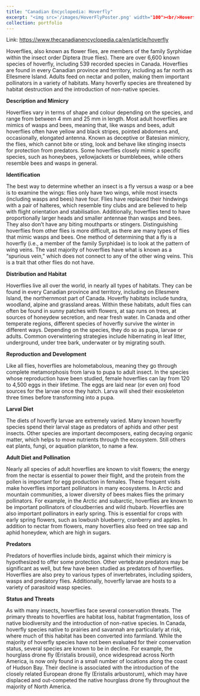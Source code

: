 ```yaml
---
title: "Canadian Encyclopedia: Hoverfly"
excerpt: "<img src='/images/HoverFlyPoster.png' width="100"><br/>Hoverflies, also known as flower flies, are members of the family Syrphidae within the insect order Diptera (true flies). There are over 6,600 known species of hoverfly, including 539 recorded species in Canada."
collection: portfolio
---
```

Link: <https://www.thecanadianencyclopedia.ca/en/article/hoverfly>

Hoverflies, also known as flower flies, are members of the family Syrphidae within the insect order Diptera (true flies). There are over 6,600 known species of hoverfly, including 539 recorded species in Canada. Hoverflies are found in every Canadian province and territory, including as far north as Ellesmere Island. Adults feed on nectar and pollen, making them important pollinators in a variety of habitats. Many hoverfly species are threatened by habitat destruction and the introduction of non-native species.

**Description and Mimicry**

Hoverflies vary in terms of shape and colour depending on the species, and range from between 4 mm and 25 mm in length. Most adult hoverflies are mimics of wasps and bees, meaning that, like wasps and bees, adult hoverflies often have yellow and black stripes, pointed abdomens and, occasionally, elongated antenna. Known as deceptive or Batesian mimicry, the flies, which cannot bite or sting, look and behave like stinging insects for protection from predators. Some hoverflies closely mimic a specific species, such as honeybees, yellowjackets or bumblebees, while others resemble bees and wasps in general.

**Identification**

The best way to determine whether an insect is a fly versus a wasp or a bee is to examine the wings: flies only have two wings, while most insects (including wasps and bees) have four. Flies have replaced their hindwings with a pair of halteres, which resemble tiny clubs and are believed to help with flight orientation and stabilisation.
Additionally, hoverflies tend to have proportionally larger heads and smaller antennae than wasps and bees. They also don’t have any biting mouthparts or stingers.
Distinguishing hoverflies from other flies is more difficult, as there are many types of flies that mimic wasps and bees. One method of determining that a fly is a hoverfly (i.e., a member of the family Syrphidae) is to look at the pattern of wing veins. The vast majority of hoverflies have what is known as a “spurious vein,” which does not connect to any of the other wing veins. This is a trait that other flies do not have.

**Distribution and Habitat**

Hoverflies live all over the world, in nearly all types of habitats. They can be found in every Canadian province and territory, including on Ellesmere Island, the northernmost part of Canada. Hoverfly habitats include tundra, woodland, alpine and grassland areas.
Within these habitats, adult flies can often be found in sunny patches with flowers, at sap runs on trees, at sources of honeydew secretion, and near fresh water.
In Canada and other temperate regions, different species of hoverfly survive the winter in different ways. Depending on the species, they do so as pupa, larvae or adults. Common overwintering strategies include hibernating in leaf litter, underground, under tree bark, underwater or by migrating south.

**Reproduction and Development**

Like all flies, hoverflies are holometabolous, meaning they go through complete metamorphosis from larva to pupa to adult insect. In the species whose reproduction have been studied, female hoverflies can lay from 120 to 4,500 eggs in their lifetime. The eggs are laid near (or even on) food sources for the larvae once they hatch. Larva will shed their exoskeleton three times before transforming into a pupa.

**Larval Diet**

The diets of hoverfly larvae are extremely varied. Many known hoverfly species spend their larval stage as predators of aphids and other pest insects. Other species are important decomposers, eating decaying organic matter, which helps to move nutrients through the ecosystem. Still others eat plants, fungi, or aquation plankton, to name a few.

**Adult Diet and Pollination**

Nearly all species of adult hoverflies are known to visit flowers; the energy from the nectar is essential to power their flight, and the protein from the pollen is important for egg production in females. These frequent visits make hoverflies important pollinators in many ecosystems. In Arctic and mountain communities, a lower diversity of bees makes flies the primary pollinators. For example, in the Arctic and subarctic, hoverflies are known to be important pollinators of cloudberries and wild rhubarb.
Hoverflies are also important pollinators in early spring. This is essential for crops with early spring flowers, such as lowbush blueberry, cranberry and apples.
In addition to nectar from flowers, many hoverflies also feed on tree sap and aphid honeydew, which are high in sugars.

**Predators**

Predators of hoverflies include birds, against which their mimicry is hypothesized to offer some protection. Other vertebrate predators may be significant as well, but few have been studied as predators of hoverflies.
Hoverflies are also prey to various types of invertebrates, including spiders, wasps and predatory flies. Additionally, hoverfly larvae are hosts to a variety of parasitoid wasp species.
 
**Status and Threats**

As with many insects, hoverflies face several conservation threats. The primary threats to hoverflies are habitat loss, habitat fragmentation, loss of native biodiversity and the introduction of non-native species. In Canada, hoverfly species native to prairies and savannah are particularly at risk, where much of this habitat has been converted into farmland.
While the majority of hoverfly species have not been evaluated for their conservation status, several species are known to be in decline. For example, the hourglass drone fly (Eristalis brousii), once widespread across North America, is now only found in a small number of locations along the coast of Hudson Bay. Their decline is associated with the introduction of the closely related European drone fly (Eristalis arbustorum), which may have displaced and out-competed the native hourglass drone fly throughout the majority of North America.


